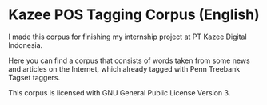 # Kazee POS Tagging Corpus (English)

I made this corpus for finishing my internship project at PT Kazee Digital Indonesia.

Here you can find a corpus that consists of words taken from some news and articles on the Internet, which already tagged with Penn Treebank Tagset taggers.

This corpus is licensed with GNU General Public License Version 3.